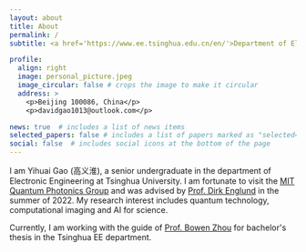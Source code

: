 ```yaml
---
layout: about
title: About
permalink: /
subtitle: <a href='https://www.ee.tsinghua.edu.cn/en/'>Department of Electronic Engineering, Tsinghua University</a>

profile:
  align: right
  image: personal_picture.jpeg
  image_circular: false # crops the image to make it circular
  address: >
    <p>Beijing 100086, China</p>
    <p>davidgao1013@outlook.com</p>

news: true  # includes a list of news items
selected_papers: false # includes a list of papers marked as "selected={true}"
social: false  # includes social icons at the bottom of the page
---
```


<!-- Write your biography here. Tell the world about yourself. Link to your favorite [subreddit](http://reddit.com). You can put a picture in, too. The code is already in, just name your picture `prof_pic.jpg` and put it in the `img/` folder.

Put your address / P.O. box / other info right below your picture. You can also disable any these elements by editing `profile` property of the YAML header of your `_pages/about.md`. Edit `_bibliography/papers.bib` and Jekyll will render your [publications page](/al-folio/publications/) automatically. -->

<!-- Link to your social media connections, too. This theme is set up to use [Font Awesome icons](http://fortawesome.github.io/Font-Awesome/) and [Academicons](https://jpswalsh.github.io/academicons/), like the ones below. Add your Facebook, Twitter, LinkedIn, Google Scholar, or just disable all of them. -->


I am Yihuai Gao (高义淮), a senior undergraduate in the department of Electronic Engineering at Tsinghua University. I am fortunate to visit the [MIT Quantum Photonics Group](https://www.rle.mit.edu/qp/) and was advised by [Prof. Dirk Englund](https://scholar.google.com/citations?user=ZFpENKoAAAAJ) in the summer of 2022. My research interest includes quantum technology, computational imaging and AI for science.

Currently, I am working with the guide of [Prof. Bowen Zhou](https://scholar.google.com/citations?user=h3Nsz6YAAAAJ) for bachelor's thesis in the Tsinghua EE department.


